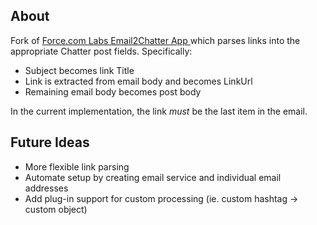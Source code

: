 About
-----

Fork of [Force.com Labs Email2Chatter App ](http://appexchange.salesforce.com/listingDetail?listingId=a0N30000003GKAOEA4) which parses links into the appropriate Chatter post fields. Specifically:
- Subject becomes link Title
- Link is extracted from email body and becomes LinkUrl
- Remaining email body becomes post body 

In the current implementation, the link *must* be the last item in the email.    

Future Ideas
------------

- More flexible link parsing
- Automate setup by creating email service and individual email addresses
- Add plug-in support for custom processing (ie. custom hashtag -> custom object)